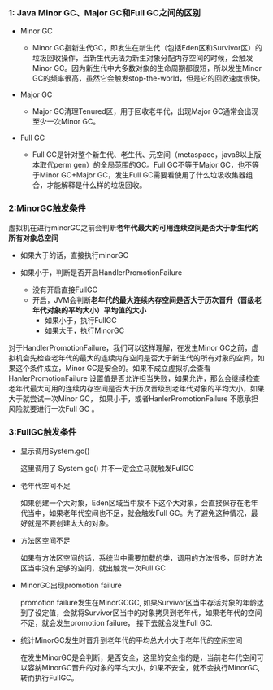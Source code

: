 ### 1: Java Minor GC、Major GC和Full GC之间的区别

- Minor GC

  - Minor GC指新生代GC，即发生在新生代（包括Eden区和Survivor区）的垃圾回收操作，当新生代无法为新生对象分配内存空间的时候，会触发Minor GC。因为新生代中大多数对象的生命周期都很短，所以发生Minor GC的频率很高，虽然它会触发stop-the-world，但是它的回收速度很快。

- Major GC

  - Major GC清理Tenured区，用于回收老年代，出现Major GC通常会出现至少一次Minor GC。

- Full GC

  - Full GC是针对整个新生代、老生代、元空间（metaspace，java8以上版本取代perm gen）的全局范围的GC。Full GC不等于Major GC，也不等于Minor GC+Major GC，发生Full GC需要看使用了什么垃圾收集器组合，才能解释是什么样的垃圾回收。

    

### 2:MinorGC触发条件

虚拟机在进行minorGC之前会判断**老年代最大的可用连续空间是否大于新生代的所有对象总空间**

- 如果大于的话，直接执行minorGC

- 如果小于，判断是否开启HandlerPromotionFailure
  - 没有开启直接FullGC
  - 开启，JVM会判断**老年代的最大连续内存空间是否大于历次晋升（晋级老年代对象的平均大小）平均值的大小**
    -  如果小于，执行FullGC
    - 如果大于，执行MinorGC

对于HandlerPromotionFailure，我们可以这样理解，在发生Minor GC之前，虚拟机会先检查老年代的最大的连续内存空间是否大于新生代的所有对象的空间，如果这个条件成立，Minor GC是安全的。如果不成立虚拟机会查看HanlerPromotionFailure 设置值是否允许担当失败，如果允许，那么会继续检查老年代最大可用的连续内存空间是否大于历次晋级到老年代对象的平均大小，如果大于就尝试一次Minor GC， 如果小于，或者HanlerPromotionFailure 不愿承担风险就要进行一次Full GC 。



### 3:FullGC触发条件

- 显示调用System.gc()

  这里调用了 System.gc() 并不一定会立马就触发FullGC

- 老年代空间不足

   如果创建一个大对象，Eden区域当中放不下这个大对象，会直接保存在老年代当中，如果老年代空间也不足，就会触发Full GC。为了避免这种情况，最好就是不要创建太大的对象。

- 方法区空间不足

   如果有方法区空间的话，系统当中需要加载的类，调用的方法很多，同时方法区当中没有足够的空间，就出触发一次Full GC

- MinorGC出现promotion failure

  promotion failure发生在MinorGCGC, 如果Survivor区当中存活对象的年龄达到了设定值，会就将Survivor区当中的对象拷贝到老年代，如果老年代的空间不足，就会发生promotion failure， 接下去就会发生Full GC.

- 统计MinorGC发生时晋升到老年代的平均总大小大于老年代的空闲空间

   在发生MinorGC是会判断，是否安全，这里的安全指的是，当前老年代空间可以容纳MinorGC晋升的对象的平均大小，如果不安全，就不会执行MinorGC,转而执行FullGC。